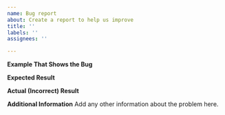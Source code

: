 ```yaml
---
name: Bug report
about: Create a report to help us improve
title: ''
labels: ''
assignees: ''

---
```


**Example That Shows the Bug**

**Expected Result**

**Actual (Incorrect) Result**

**Additional Information**
Add any other information about the problem here.
